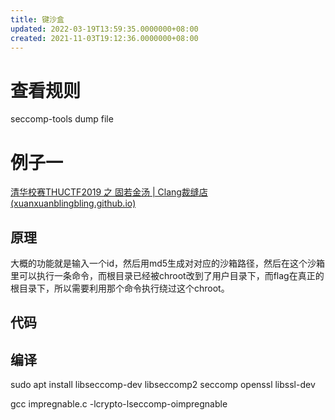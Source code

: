 ```yaml
---
title: 键沙盒
updated: 2022-03-19T13:59:35.0000000+08:00
created: 2021-11-03T19:12:36.0000000+08:00
---
```


# 查看规则
seccomp-tools dump file

# 例子一
[清华校赛THUCTF2019 之 固若金汤 \| Clang裁缝店 (xuanxuanblingbling.github.io)](https://xuanxuanblingbling.github.io/ctf/pwn/2019/10/15/sandbox/)
## 原理
大概的功能就是输入一个id，然后用md5生成对对应的沙箱路径，然后在这个沙箱里可以执行一条命令，而根目录已经被chroot改到了用户目录下，而flag在真正的根目录下，所以需要利用那个命令执行绕过这个chroot。

## 代码
## 编译
sudo apt install libseccomp-dev libseccomp2 seccomp openssl libssl-dev

gcc impregnable.c -lcrypto-lseccomp-oimpregnable

